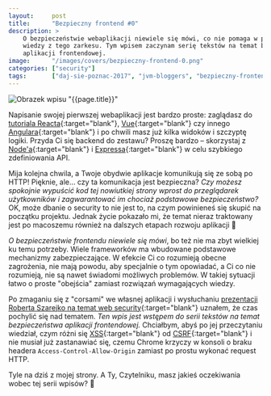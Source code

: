 ```yaml
---
layout:     post
title:      "Bezpieczny frontend #0"
description: >
    O bezpieczeństwie webaplikacji niewiele się mówi, co nie pomaga w poszerzaniu
    wiedzy z tego zarkesu. Tym wpisem zaczynam serię tekstów na temat bezpieczeństwa
    aplikacji frontendowej. 
image:      "/images/covers/bezpieczny-frontend-0.png"
categories: ["security"]
tags:       ["daj-sie-poznac-2017", "jvm-bloggers", "bezpieczny-frontend", "security", "frontend", "web", "http", "csrf", "xss"]
---
```


![Obrazek wpisu "{{page.title}}"]( /images/covers/bezpieczny-frontend-0.png )

Napisanie swojej pierwszej webaplikacji jest bardzo proste: zaglądasz do
 [tutoriala Reacta]( https://facebook.github.io/react/tutorial/tutorial.html){:target="blank"},
 [Vue]( https://vuejs.org/v2/guide/ ){:target="blank"} czy innego 
 [Angulara]( https://angular.io/docs/ts/latest/quickstart.html ){:target="blank"}
 i po chwili masz już kilka widoków i szczyptę logiki. Przyda Ci się backend do zestawu?
 Proszę bardzo – skorzystaj z 
 [Node'a]( https://nodejs.org/en/ ){:target="blank"}
 i [Expressa]( https://expressjs.com/en/starter/installing.html ){:target="blank"}
 w celu szybkiego zdefiniowania API.
 
Mija kolejna chwila, a Twoje obydwie aplikacje komunikują się ze sobą po HTTP! Pięknie,
 ale… czy ta komunikacja jest bezpieczna? *Czy możesz spokojnie wypuścić kod tej
 nowiutkiej strony wprost do przeglądarek użytkowników i zagwarantować im chociaż
 podstawowe bezpieczeństwo?* OK, może dbanie o security to nie jest to,
 na czym powinieneś się skupić na początku projektu. Jednak życie pokazało mi,
 że temat nieraz traktowany jest po macoszemu również na dalszych etapach
 rozwoju aplikacji 🙁
 
*O bezpieczeństwie frontendu niewiele się mówi*, bo też nie ma zbyt wielkiej ku
 temu potrzeby. Wiele frameworków ma wbudowane podstawowe
 mechanizmy zabezpieczające. W efekcie Ci co rozumieją obecne zagrożenia,
 nie mają powodu, aby specjalnie o tym opowiadać, a Ci co nie rozumieją, nie
 są nawet świadomi możliwych problemów. W takiej sytuacji łatwo o proste "obejścia"
 zamiast rozwiązań wymagających wiedzy. 
  
Po zmaganiu się z "corsami" we własnej aplikacji i wysłuchaniu
 [prezentacji Roberta Szarejko na temat web security]( https://www.meetup.com/Warszawa-JUG/events/238022619/ ){:target="blank"}
 uznałem, że czas pochylić się nad tematem. *Ten wpis jest wstępem do serii
 tekstów na temat bezpieczeństwa aplikacji frontendowej.*
 Chciałbym, abyś po jej przeczytaniu wiedział, czym różni się
 [XSS]( https://en.wikipedia.org/wiki/Cross-site_scripting ){:target="blank"} od
 [CSRF]( https://en.wikipedia.org/wiki/Cross-site_request_forgery ){:target="blank"}
 i nie musiał już zastanawiać się, czemu Chrome krzyczy w konsoli o braku
 headera `Access-Control-Allow-Origin` zamiast po prostu wykonać request HTTP.

Tyle na dziś z mojej strony. A Ty, Czytelniku, masz jakieś oczekiwania wobec tej
 serii wpisów? 🙂
